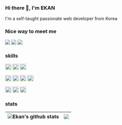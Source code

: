 ### Hi there 👋, I'm EKAN

I'm a self-taught passionate web developer from Korea

### Nice way to meet me
<p>
  <a href="https://blog.naver.com/ekankr2" target="_blank"><img src="https://img.shields.io/badge/Blog-DD0B78?style=flat-square&&logo=Naver&logoColor=white"/></a>
  <a href="https://www.linkedin.com/in/ekankr2/?locale=en_US" target="_blank"><img src="https://img.shields.io/badge/IkhwanIm-0A66C2?style=flat-square&logo=Linkedin&logoColor=white"/></a>
  <a href="mailto:ekankr2@naver.com" target="_blank"><img src="https://img.shields.io/badge/ekankr2@naver.com-brightgreen?style=flat-square&logo=Naver&logoColor=white"/></a>
</p>

###  skills
<p>
<code><img height="20" alt="javascript" src="https://cdn.worldvectorlogo.com/logos/logo-javascript.svg"></code>
<code><img height="20" alt="typescript" src="https://cdn.worldvectorlogo.com/logos/typescript.svg"></code>
<code><img height="20" alt="python" src="https://cdn.worldvectorlogo.com/logos/python-5.svg"></code>
</p>

<p>
<code><img height="20" alt="nodejs" src="https://cdn.worldvectorlogo.com/logos/nodejs-2.svg"></code>
<code><img height="20" alt="react" src="https://cdn.worldvectorlogo.com/logos/react-2.svg"></code>
<code><img height="20" alt="nextjs" src="https://cdn.worldvectorlogo.com/logos/next-js.svg"></code>
<code><img height="20" alt="spring" src="https://cdn.worldvectorlogo.com/logos/fastapi.svg"></code>
</p>

<p>
<code><img height="20" alt="aws" src="https://cdn.worldvectorlogo.com/logos/aws-2.svg"></code>
<code><img height="20" alt="mongodb" src="https://cdn.worldvectorlogo.com/logos/mongodb-icon-1-1.svg"></code>
<code><img height="20" alt="redis" src="https://cdn.worldvectorlogo.com/logos/redis.svg"></code>
</p>

### stats

| <img align="center" src="https://github-readme-stats-git-masterrstaa-rickstaa.vercel.app/api?username=ekankr2&show_icons=true&include_all_commits=true&theme=buefy&hide_border=true" alt="Ekan's github stats" /> | <img align="center" src="https://github-readme-stats-git-masterrstaa-rickstaa.vercel.app/api/top-langs/?username=ekankr2&layout=compact&theme=buefy&hide_border=true" /> |
| ------------- | ------------- |
